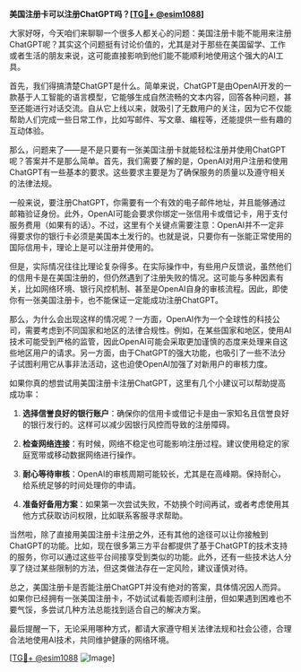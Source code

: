 **美国注册卡可以注册ChatGPT吗？[[TG💪+ @esim1088](https://t.me/s/esim1088)]**

大家好呀，今天咱们来聊聊一个很多人都关心的问题：美国注册卡能不能用来注册ChatGPT呢？其实这个问题挺有讨论价值的，尤其是对于那些在美国留学、工作或者生活的朋友来说，这可能直接影响到他们能不能顺利地使用这个强大的AI工具。

首先，我们得搞清楚ChatGPT是什么。简单来说，ChatGPT是由OpenAI开发的一款基于人工智能的语言模型，它能够生成自然流畅的文本内容，回答各种问题，甚至还能进行对话交流。自从它上线以来，就吸引了无数用户的关注，因为它不仅能帮助人们完成一些日常工作，比如写邮件、写文章、编程等，还能提供一些有趣的互动体验。

那么，问题来了——是不是只要有一张美国注册卡就能轻松注册并使用ChatGPT呢？答案并不是那么简单。首先，我们需要了解的是，OpenAI对用户注册和使用ChatGPT有一些基本的要求。这些要求主要是为了确保服务的质量以及遵守相关的法律法规。

一般来说，要注册ChatGPT，你需要有一个有效的电子邮件地址，并且能够通过邮箱验证身份。此外，OpenAI可能会要求你绑定一张信用卡或借记卡，用于支付服务费用（如果有的话）。不过，这里有个关键点需要注意：OpenAI并不一定非得要求你的银行卡必须是美国本土发行的。也就是说，只要你有一张能正常使用的国际信用卡，理论上是可以注册并使用的。

但是，实际情况往往比理论复杂得多。在实际操作中，有些用户反馈说，虽然他们的信用卡是在美国注册的，但仍然遇到了注册失败的情况。这可能与多种因素有关，比如网络环境、银行风控机制、甚至是OpenAI自身的审核流程。因此，即使你有一张美国注册卡，也不能保证一定能成功注册ChatGPT。

那么，为什么会出现这样的情况呢？一方面，OpenAI作为一个全球性的科技公司，需要考虑到不同国家和地区的法律合规性。例如，在某些国家和地区，使用AI技术可能受到严格的监管，因此OpenAI可能会采取更加谨慎的态度来处理来自这些地区用户的请求。另一方面，由于ChatGPT的强大功能，也吸引了一些不法分子试图利用它从事非法活动，这也迫使OpenAI加强了对新用户的审核力度。

如果你真的想尝试用美国注册卡注册ChatGPT，这里有几个小建议可以帮助提高成功率：

1. **选择信誉良好的银行账户**：确保你的信用卡或借记卡是由一家知名且信誉良好的银行发行的。这样可以减少因银行风控而导致的注册障碍。
   
2. **检查网络连接**：有时候，网络不稳定也可能影响注册过程。建议使用稳定的家庭宽带或移动数据网络进行操作。
   
3. **耐心等待审核**：OpenAI的审核周期可能较长，尤其是在高峰期。保持耐心，给系统足够的时间处理你的申请。

4. **准备好备用方案**：如果第一次尝试失败，不妨换个时间再试，或者考虑使用其他方式获取访问权限，比如联系客服寻求帮助。

当然啦，除了直接用美国注册卡注册之外，还有其他的途径可以让你接触到ChatGPT的功能。比如，现在很多第三方平台都提供了基于ChatGPT的技术支持的服务，你可以通过这些平台间接享受到类似的功能。此外，还有一些技术达人分享了绕过某些限制的方法，但这类做法存在一定风险，建议谨慎对待。

总之，美国注册卡是否能注册ChatGPT并没有绝对的答案，具体情况因人而异。如果你已经拥有一张美国注册卡，不妨试试看能否顺利注册，但如果遇到困难也不要气馁，多尝试几种方法总能找到适合自己的解决方案。

最后提醒一下，无论采用哪种方式，都请大家遵守相关法律法规和社会公德，合理合法地使用AI技术，共同维护健康的网络环境。

[[TG💪+ @esim1088](https://t.me/s/esim1088) ![Image](https://i.postimg.cc/4NQfJmqS/Snipaste-2025-05-13-00-14-12.png)]